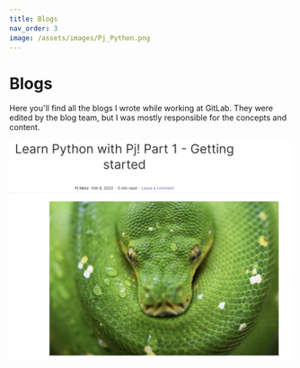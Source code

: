 ```yaml
---
title: Blogs
nav_order: 3
image: /assets/images/Pj_Python.png
---
```


# Blogs

Here you'll find all the blogs I wrote while working at GitLab. They were edited by the blog team, but I was mostly responsible for the concepts and content. 

![picture of a blog page. a Snake is looking out in a picture and the title of the blog is above it. Pj learns python](/assets/images/Pj_Python.png)